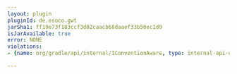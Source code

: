 ```yaml
---
layout: plugin
pluginId: de.esoco.gwt
jarSha1: ff19e73f183ccf3d02caacb68daaef33b50ec1d9
isJarAvailable: true
error: NONE
violations:
- {name: org/gradle/api/internal/IConventionAware, type: internal-api-usage}

---
```

